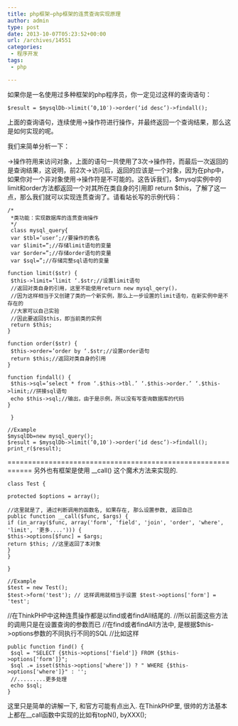 ```yaml
---
title: php框架–php框架的连贯查询实现原理
author: admin
type: post
date: 2013-10-07T05:23:52+00:00
url: /archives/14551
categories:
 - 程序开发
tags:
 - php

---
```

如果你是一名使用过多种框架的php程序员，你一定见过这样的查询语句：

```
$result = $mysqlDb->limit(’0,10′)->order(‘id desc’)->findall();
```

上面的查询语句，连续使用->操作符进行操作，并最终返回一个查询结果，那么这是如何实现的呢。

我们来简单分析一下：

->操作符用来访问对象，上面的语句一共使用了3次->操作符，而最后一次返回的是查询结果，这说明，前2次->访问后，返回的应该是一个对象，因为在php中，如果你对一个非对象使用->操作符是不可能的。这告诉我们，$mysql实例中的limit和order方法都返回一个对其所在类自身的引用即 return $this，了解了这一点，那么我们就可以实现连贯查询了。请看站长写的示例代码：

```
/*
 *类功能：实现数据库的连贯查询操作
 */
 class mysql_query{
 var $tbl=’user’;//要操作的表名
 var $limit=”;//存储limit语句的变量
 var $order=”;//存储order语句的变量
 var $sql=”;//存储完整sql语句的变量

function limit($str) {
 $this->limit=’limit ‘.$str;//设置limit语句
 //返回对类自身的引用，这里不能使用return new mysql_qery()，
 //因为这样相当于又创建了类的一个新实例，那么上一步设置的limit语句，在新实例中是不存在的
 //大家可以自己实验
 //因此要返回$this，即当前类的实例
 return $this;
}

function order($str) {
 $this->order=’order by ‘.$str;//设置order语句
 return $this;//返回对类自身的引用
}

function findall() {
 $this->sql=’select * from ‘.$this->tbl.’ ‘.$this->order.’ ‘.$this->limit;//拼接sql语句
 echo $this->sql;//输出，由于是示例，所以没有写查询数据库的代码
}

 }

//Example
$mysqlDb=new mysql_query();
$result = $mysqlDb->limit(’0,10′)->order(‘id desc’)->findall();
print_r($result);

```

============================================================
另外也有框架是使用 __call() 这个魔术方法来实现的.

```
class Test {

protected $options = array();

//这里就是了, 通过判断调用的函数名, 如果存在, 那么设置参数, 返回自己
public function __call($func, $args) {
if (in_array($func, array('form', 'field', 'join', 'order', 'where', 'limit', '更多....'))) {
$this->options[$func] = $args;
return $this; //这里返回了本对象
}
}

}

//Example
$test = new Test();
$test->form('test'); // 这样调用就相当于设置 $test->options['form'] = 'test';

```

//在ThinkPHP中这种连贯操作都是以find或者findAll结尾的.
//所以前面这些方法的调用只是在设置查询的参数而已
//在find或者findAll方法中, 是根据$this->options参数的不同执行不同的SQL
//比如这样

```
public function find() {
 $sql = "SELECT {$this->options['field']} FROM {$this->options['form']}";
 $sql .= isset($this->options['where']) ? " WHERE {$this->options['where']}" : '';
 //.........更多处理
 echo $sql;
}

```

这里只是简单的讲解一下, 和官方可能有点出入.
在ThinkPHP里, 很帅的方法基本上都在__call函数中实现的比如有topN(), byXXX();